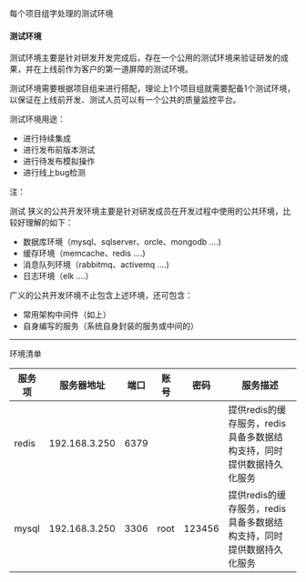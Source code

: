 每个项目组字处理的测试环境
#### 测试环境

测试环境主要是针对研发开发完成后，存在一个公用的测试环境来验证研发的成果，并在上线前作为客户的第一道屏障的测试环境。

测试环境需要根据项目组来进行搭配，理论上1个项目组就需要配备1个测试环境，以保证在上线前开发、测试人员可以有一个公共的质量监控平台。

测试环境用途：
* 进行持续集成
* 进行发布前版本测试
* 进行待发布模拟操作
* 进行线上bug检测


注：


测试
狭义的公共开发环境主要是针对研发成员在开发过程中使用的公共环境，比较好理解的如下：
* 数据库环境（mysql、sqlserver、orcle、mongodb ....)
* 缓存环境（memcache、redis ....)
* 消息队列环境（rabbitmq、activemq ....)
* 日志环境（elk ....）

广义的公共开发环境不止包含上述环境，还可包含：
* 常用架构中间件（如上）
* 自身编写的服务（系统自身封装的服务或中间的）

---

环境清单

|服务项|服务器地址|端口|账号|密码|服务描述|
|-----|--------|----|---|---|------|
|redis|192.168.3.250|6379|||提供redis的缓存服务，redis具备多数据结构支持，同时提供数据持久化服务|
|mysql|192.168.3.250|3306|root|123456|提供redis的缓存服务，redis具备多数据结构支持，同时提供数据持久化服务|



